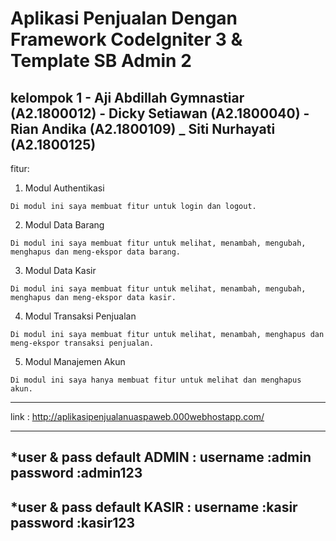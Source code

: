 # Aplikasi Penjualan Dengan Framework CodeIgniter 3 & Template SB Admin 2

kelompok 1
	- Aji Abdillah Gymnastiar 	(A2.1800012)
	- Dicky Setiawan			(A2.1800040)
	- Rian Andika 				(A2.1800109)
	_ Siti Nurhayati  			(A2.1800125)
----------
fitur:
   1. Modul Authentikasi

    Di modul ini saya membuat fitur untuk login dan logout.

   2. Modul Data Barang

    Di modul ini saya membuat fitur untuk melihat, menambah, mengubah, menghapus dan meng-ekspor data barang.

   3. Modul Data Kasir

    Di modul ini saya membuat fitur untuk melihat, menambah, mengubah, menghapus dan meng-ekspor data kasir.

   4. Modul Transaksi Penjualan

    Di modul ini saya membuat fitur untuk melihat, menambah, menghapus dan meng-ekspor transaksi penjualan.

   5. Modul Manajemen Akun

    Di modul ini saya hanya membuat fitur untuk melihat dan menghapus akun.

-----------

link :
http://aplikasipenjualanuaspaweb.000webhostapp.com/

----------
*user & pass default ADMIN :
username  :admin
password  :admin123
-----------
*user & pass default KASIR :
username  :kasir
password  :kasir123
----------